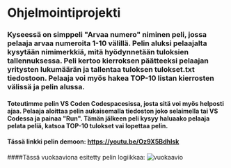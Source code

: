 # Ohjelmointiprojekti
### Kyseessä on simppeli "Arvaa numero" niminen peli, jossa pelaaja arvaa numeroita 1-10 välillä. Pelin aluksi pelaajalta kysytään nimimerkkiä, mitä hyödynnetään tuloksien tallennuksessa. Peli kertoo kierroksen päätteeksi pelaajan yritysten lukumäärän ja tallentaa tuloksen tulokset.txt tiedostoon. Pelaaja voi myös hakea TOP-10 listan kierrosten välissä ja pelin alussa. 
#### Toteutimme pelin VS Coden Codespacesissa, josta sitä voi myös helposti ajaa. Pelaaja aloittaa pelin aukaisemalla tiedoston joko selaimella tai VS Codessa ja painaa "Run". Tämän jälkeen peli kysyy haluaako pelaaja pelata peliä, katsoa TOP-10 tulokset vai lopettaa pelin.
#### Tässä linkki pelin demoon: https://youtu.be/Oz9X5Bdhlsk
####Tässä vuokaaviona esitetty pelin logiikkaa:
![vuokaavio](https://github.com/MikaelLonnberg/Ohjelmointiprojekti/assets/146473828/7e740883-8a8b-4fe3-acb5-500ee6049c26)
